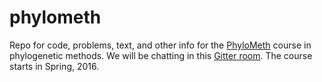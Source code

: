 # phylometh
Repo for code, problems, text, and other info for the [PhyloMeth](http://www.phylometh.org) course in phylogenetic methods. We will be chatting in this [Gitter room](https://gitter.im/bomeara/phylometh). The course starts in Spring, 2016.
